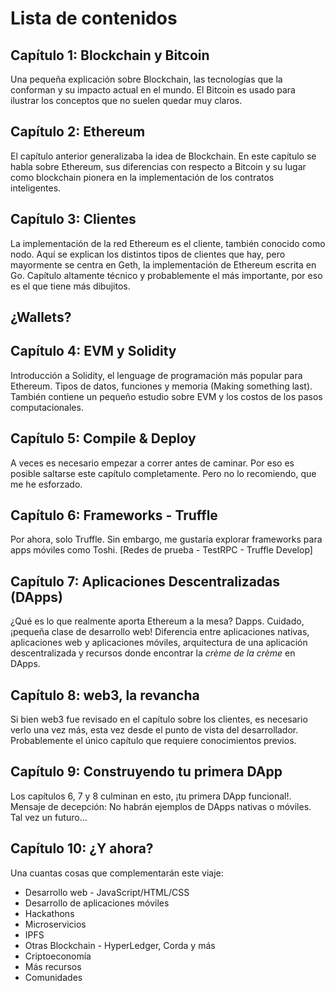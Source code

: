 # Lista de contenidos

## Capítulo 1: Blockchain y Bitcoin

Una pequeña explicación sobre Blockchain, las tecnologías que la conforman y su impacto actual en el mundo. El Bitcoin es usado para ilustrar los conceptos que no suelen quedar muy claros.

## Capítulo 2: Ethereum

El capítulo anterior generalizaba la idea de Blockchain. En este capítulo se habla sobre Ethereum, sus diferencias con respecto a Bitcoin y su lugar como blockchain pionera en la implementación de los contratos inteligentes. 

## Capítulo 3: Clientes

La implementación de la red Ethereum es el cliente, también conocido como nodo. Aquí se explican los distintos tipos de clientes que hay, pero mayormente se centra en Geth, la implementación de Ethereum escrita en Go. Capítulo altamente técnico y probablemente el más importante, por eso es el que tiene más dibujitos.

## ¿Wallets?

## Capítulo 4: EVM y Solidity

Introducción a Solidity, el lenguage de programación más popular para Ethereum. Tipos de datos, funciones y memoria (Making something last). También contiene un pequeño estudio sobre EVM y los costos de los pasos computacionales.

## Capítulo 5: Compile & Deploy

A veces es necesario empezar a correr antes de caminar. Por eso es posible saltarse este capítulo completamente. Pero no lo recomiendo, que me he esforzado.

## Capítulo 6: Frameworks - Truffle

Por ahora, solo Truffle. Sin embargo, me gustaría explorar frameworks para apps móviles como Toshi.
[Redes de prueba - TestRPC - Truffle Develop]

## Capítulo 7: Aplicaciones Descentralizadas (DApps)

¿Qué es lo que realmente aporta Ethereum a la mesa? Dapps. Cuidado, ¡pequeña clase de desarrollo web! Diferencia entre aplicaciones nativas, aplicaciones web y aplicaciones móviles, arquitectura de una aplicación descentralizada y recursos donde encontrar la _crème de la crème_ en DApps.

## Capítulo 8: web3, la revancha

Si bien web3 fue revisado en el capítulo sobre los clientes, es necesario verlo una vez más, esta vez desde el punto de vista del desarrollador. Probablemente el único capítulo que requiere conocimientos previos.

## Capítulo 9: Construyendo tu primera DApp

Los capítulos 6, 7 y 8 culminan en esto, ¡tu primera DApp funcional!. Mensaje de decepción: No habrán ejemplos de DApps nativas o móviles. Tal vez un futuro...

## Capítulo 10: ¿Y ahora?

Una cuantas cosas que complementarán este viaje:

* Desarrollo web - JavaScript/HTML/CSS
* Desarrollo de aplicaciones móviles
* Hackathons
* Microservicios
* IPFS
* Otras Blockchain - HyperLedger, Corda y más
* Criptoeconomía
* Más recursos
* Comunidades







